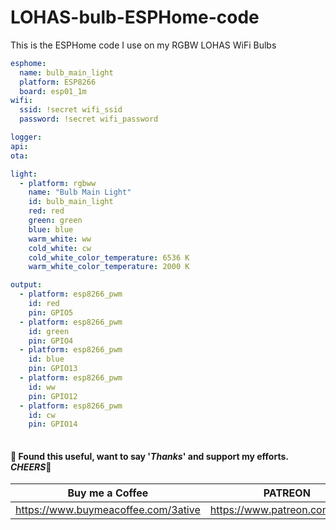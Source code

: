 # LOHAS-bulb-ESPHome-code
This is the ESPHome code I use on my RGBW LOHAS WiFi Bulbs

```yaml
esphome:
  name: bulb_main_light
  platform: ESP8266
  board: esp01_1m
wifi:
  ssid: !secret wifi_ssid
  password: !secret wifi_password

logger:
api:
ota:

light:
  - platform: rgbww
    name: "Bulb Main Light"
    id: bulb_main_light
    red: red
    green: green
    blue: blue
    warm_white: ww
    cold_white: cw
    cold_white_color_temperature: 6536 K
    warm_white_color_temperature: 2000 K

output:
  - platform: esp8266_pwm
    id: red
    pin: GPIO5
  - platform: esp8266_pwm
    id: green
    pin: GPIO4
  - platform: esp8266_pwm
    id: blue
    pin: GPIO13
  - platform: esp8266_pwm
    id: ww
    pin: GPIO12
  - platform: esp8266_pwm
    id: cw
    pin: GPIO14
    
   ```

#### 💖 Found this useful, want to say '*Thanks*' and support my efforts. *CHEERS*🍺
| Buy me a Coffee | PATREON |
|-----------------|---------|
| https://www.buymeacoffee.com/3ative | https://www.patreon.com/3ative |

